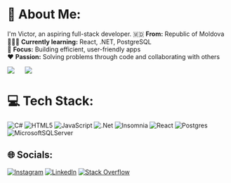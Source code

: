 # 💫 About Me:
I'm Victor, an aspiring full-stack developer.
🇲🇩 **From:** Republic of Moldova
🧑🏻‍💻 **Currently learning:** React, .NET, PostgreSQL  
🌟 **Focus:** Building efficient, user-friendly apps  
❤️ **Passion:** Solving problems through code and collaborating with others

![](https://github-readme-streak-stats.herokuapp.com/?user=sevcenco-victor&theme=github_dark&hide_border=false) &nbsp;&nbsp;&nbsp;&nbsp; ![](https://github-readme-stats.vercel.app/api/top-langs/?username=sevcenco-victor&theme=github_dark&hide_border=false&include_all_commits=false&count_private=false&layout=compact)


# 💻 Tech Stack:
![C#](https://img.shields.io/badge/c%23-%23239120.svg?style=for-the-badge&logo=csharp&logoColor=white) ![HTML5](https://img.shields.io/badge/html5-%23E34F26.svg?style=for-the-badge&logo=html5&logoColor=white) ![JavaScript](https://img.shields.io/badge/javascript-%23323330.svg?style=for-the-badge&logo=javascript&logoColor=%23F7DF1E) ![.Net](https://img.shields.io/badge/.NET-5C2D91?style=for-the-badge&logo=.net&logoColor=white) ![Insomnia](https://img.shields.io/badge/Insomnia-black?style=for-the-badge&logo=insomnia&logoColor=5849BE) ![React](https://img.shields.io/badge/react-%2320232a.svg?style=for-the-badge&logo=react&logoColor=%2361DAFB) ![Postgres](https://img.shields.io/badge/postgres-%23316192.svg?style=for-the-badge&logo=postgresql&logoColor=white) ![MicrosoftSQLServer](https://img.shields.io/badge/Microsoft%20SQL%20Server-CC2927?style=for-the-badge&logo=microsoft%20sql%20server&logoColor=white)

## 🌐 Socials:
[![Instagram](https://img.shields.io/badge/Instagram-%23E4405F.svg?logo=Instagram&logoColor=white)](https://instagram.com/ritzu_i) [![LinkedIn](https://img.shields.io/badge/LinkedIn-%230077B5.svg?logo=linkedin&logoColor=white)](https://linkedin.com/in/victor-sevcenco) [![Stack Overflow](https://img.shields.io/badge/-Stackoverflow-FE7A16?logo=stack-overflow&logoColor=white)](https://stackoverflow.com/users/20493728) 
